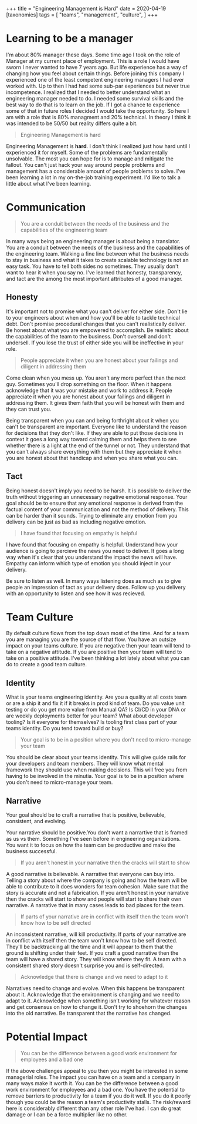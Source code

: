 +++
title = "Engineering Management is Hard"
date = 2020-04-19
[taxonomies]
tags = [
    "teams",
    "management",
    "culture",
]
+++

# Learning to be a manager

I'm about 80% manager these days. Some time ago I took on the role of Manager
at my current place of employment. This is a role I would have sworn I never
wanted to have 7 years ago. But life experience has a way of changing how you
feel about certain things. Before joining this company I experienced one of the
least competent engineering managers I had ever worked with. Up to then I had
had some sub-par experiences but never true incompetence. I realized that I
needed to better understand what an engineering manager needed to do. I needed
some survival skills and the best way to do that is to learn on the job. If I
got a chance to experience some of that in future roles I decided I would take
the opportunity. So here I am with a role that is 80% managment and 20%
technical. In theory I think it was intended to be 50/50 but reality differs
quite a bit.

> Engineering Management is hard 

Engineering Management is **hard**. I don't think I realized just how hard
until I experienced it for myself. Some of the problems are fundamentally
unsolvable. The most you can hope for is to manage and mitigate the fallout.
You can't just hack your way around people problems and management has a
considerable amount of people problems to solve. I've been learning a lot in my
on-the-job training experiment. I'd like to talk a little about what I've been
learning.

# Communication

> You are a conduit between the needs of the business and the capabilities
> of the engineering team

In many ways being an engineering manager is about being a translator. You are
a conduit between the needs of the business and the capabilities of the
engineering team. Walking a fine line between what the business needs to stay
in business and what it takes to create scalable technology is not an easy
task. You have to tell both sides no sometimes. They usually don't want to hear
it when you say no. I've learned that honesty, transparency, and tact are the
among the most important attributes of a good manager.

## Honesty

It's important not to promise what you can't deliver for either side. Don't lie
to your engineers about when and how you'll be able to tackle technical debt.
Don't promise procedural changes that you can't realistically deliver. Be
honest about what you are empowered to accomplish. Be realistic about the
capabilities of the team to the business. Don't oversell and don't undersell.
If you lose the trust of either side you will be ineffective in your role.

> People appreciate it when you are honest about your failings
> and diligent in addressing them

Come clean when you mess up. You aren't any more perfect than the next guy.
Sometimes you'll drop something on the floor. When it happens acknowledge that
it was your mistake and work to address it. People appreciate it when you are
honest about your failings and diligent in addressing them. It gives them faith
that you will be honest with them and they can trust you.

Being transparent when you can and being forthright about it when you can't be
transparent are important. Everyone like to understand the reason for decisions
that they don't like. If they are able to put those decisions in context it
goes a long way toward calming them and helps them to see whether there is a
light at the end of the tunnel or not. They understand that you can't always
share everything with them but they appreciate it when you are honest about
that handicap and when you share what you can.

## Tact

Being honest doesn't imply you need to be harsh. It is possible to deliver
the truth without triggering an unnecessary negative emotional response. Your
goal should be to ensure that any emotional response is derived from the factual
content of your communication and not the method of delivery. This can be harder
than it sounds. Trying to eliminate any emotion from you delivery can be just as
bad as including negative emotion.

> I have found that focusing on empathy is helpful

I have found that focusing on empathy is helpful. Understand how your audience is
going to percieve the news you need to deliver. It goes a long way when it's clear
that you understand the impact the news will have. Empathy can inform which type
of emotion you should inject in your delivery.

Be sure to listen as well. In many ways listening does as much as to give people an
impression of tact as your delivery does. Follow up you delivery with an opportunity
to listen and see how it was recieved.

# Team Culture

By default culture flows from the top down most of the time. And for a team you
are managing you are the source of that flow. You have an outsize impact on
your teams culture. If you are negative then your team will tend to take on a
negative attitude. If you are positive then your team will tend to take on a
positive attitude. I've been thinking a lot lately about what you can do to
create a good team culture.

## Identity

What is your teams engineering identity. Are you a quality at all costs team or
are a ship it and fix it if it breaks in prod kind of team. Do you value unit
testing or do you get more value from Manual QA? Is CI/CD in your DNA or are
weekly deployments better for your team? What about developer tooling? Is it
everyone for themselves? Is tooling first class part of your teams identity. Do
you tend toward build or buy?

> Your goal is to be in a position where you don't need to micro-manage your team

You should be clear about your teams identity. This will give guide rails for
your developers and team members. They will know what mental framework they
should use when making decisions. This will free you from having to be involved
in the minutia. Your goal is to be in a position where you don't need to
micro-manage your team.

## Narrative

Your goal should be to craft a narrative that is positive, believable,
consistent, and evolving.

Your narrative should be positive.You don't want a narrartive that is framed as
us vs them. Something I've seen before in engineering organizations. You want
it to focus on how the team can be productive and make the business successful.

> If you aren't honest in your narrative then the cracks will start to show

A good narrative is believable. A narrative that everyone can buy into. Telling
a story about where the company is going and how the team will be able to
contribute to it does wonders for team cohesion. Make sure that the story is
accurate and not a fabrication. If you aren't honest in your narrative then the
cracks will start to show and people will start to share their own narrative. A
narrative that in many cases leads to bad places for the team.

> If parts of your narrative are in conflict with itself then the
> team won't know how to be self directed

An inconsistent narrative, will kill productivity. If parts of your narrative
are in conflict with itself then the team won't know how to be self directed.
They'll be backtracking all the time and it will appear to them that the ground
is shifting under their feet. If you craft a good narrative then the team will
have a shared story. They will know where they fit. A team with a consistent
shared story doesn't surprise you and is self-directed.

> Acknowledge that there is change and we need to adapt to it

Narratives need to change and evolve. When this happens be transparent about
it. Acknowledge that the environment is changing and we need to adapt to it.
Acknowledge when something isn't working for whatever reason and get consensus
on how to change it. Don't try to shoehorn the changes into the old narrative.
Be transparent that the narrative has changed.

# Potential Impact

> You can be the difference between a good work environment
> for employees and a bad one

If the above challenges appeal to you then you might be interested in some
managerial roles. The impact you can have on a team and a company in many ways
make it worth it. You can be the difference between a good work environment for
employees and a bad one. You have the potential to remove barriers to
productivity for a team if you do it well. If you do it poorly though you could
be the reason a team's productivity stalls. The risk/reward here is
considerably different than any other role I've had. I can do great damage or I
can be a force multiplier like no other.
